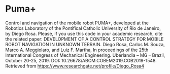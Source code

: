 # Puma+
Control and navigation of the mobile robot PUMA+,
developed at the Robotics Laboratory of the Pontifical Catholic University of Rio de Janeiro,
by Diego Rosa.
Please, if you use this code in your academic research, cite the related paper:
DEVELOPMENT OF A CONTROL STRATEGY FOR MOBILE ROBOT NAVIGATION IN UNKNOWN TERRAIN.
Diego Rosa, Carlos M. Souza, Marco A. Meggiolaro, and Luiz F. Martha,
In proceedings of the 25th International Congress of Mechanical Engineering.
Uberlandia – MG – Brazil, October 20-25, 2019.
DOI: 10.26678/ABCM.COBEM2019.COB2019-1548.
Retrieved from https://www.researchgate.net/profile/Diego_Rosa4
